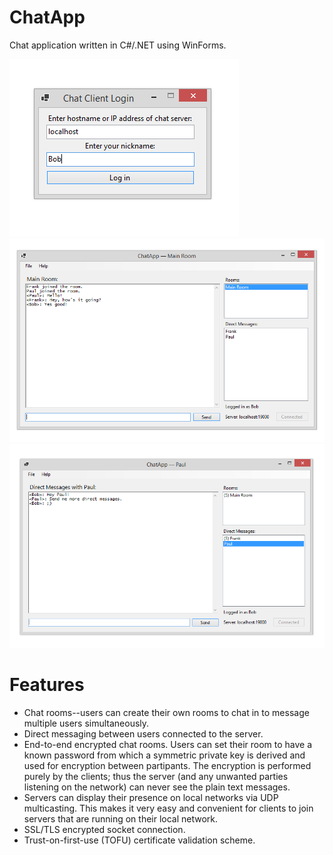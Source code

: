 # ChatApp

Chat application written in C#/.NET using WinForms.

![Login screen](Screenshots/login.png)
![Rooms demo](Screenshots/room.png)
![Direct message demo](Screenshots/direct.png)

# Features
* Chat rooms--users can create their own rooms to chat in to message multiple users simultaneously.
* Direct messaging between users connected to the server.
* End-to-end encrypted chat rooms.  Users can set their room to have a known password from which a symmetric private key is derived and used for encryption between partipants.  The encryption is performed purely by the clients; thus the server (and any unwanted parties listening on the network) can never see the plain text messages.
* Servers can display their presence on local networks via UDP multicasting.  This makes it very easy and convenient for clients to join servers that are running on their local network.
* SSL/TLS encrypted socket connection.
* Trust-on-first-use (TOFU) certificate validation scheme.
